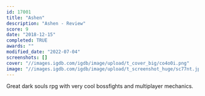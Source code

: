 ```yaml
---
id: 17001
title: "Ashen"
description: "Ashen - Review"
score: 9
date: "2018-12-15"
completed: TRUE
awards: ""
modified_date: "2022-07-04"
screenshots: []
cover: "//images.igdb.com/igdb/image/upload/t_cover_big/co4o0i.png"
image: "//images.igdb.com/igdb/image/upload/t_screenshot_huge/sc77nt.jpg"
---
```

Great dark souls rpg with very cool bossfights and multiplayer mechanics.